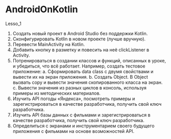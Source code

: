# AndroidOnKotlin
Lesso_1
1. Создать новый проект в Android Studio без поддержки Kotlin.
2. Сконфигурировать Kotlin в новом проекте (лучше вручную).
3. Перевести MainActivity на Kotlin.
4. Добавить кнопку в разметку и повесить на неё clickListener в Activity.
5. Потренироваться в создании классов и функций, описанных в уроке, и убедиться, что всё работает. Например, создать тестовое приложение:
a. Сформировать data class с двумя свойствами и вывести их на экран приложения.
b. Создать Object. В Object вызвать copy и вывести значения скопированного класса на экран.
c. Вывести значения из разных циклов в консоль, используя примеры из методических материалов.
6. Изучить API погоды «Яндекса», посмотреть примеры и зарегистрироваться в качестве разработчика, получить свой ключ разработчика.
7. Изучить API базы данных с фильмами и зарегистрироваться в качестве разработчика, получить свой ключ разработчика.
8. Определиться с экранами и инструментарием своего будущего приложения с фильмами на основе возможностей API.

